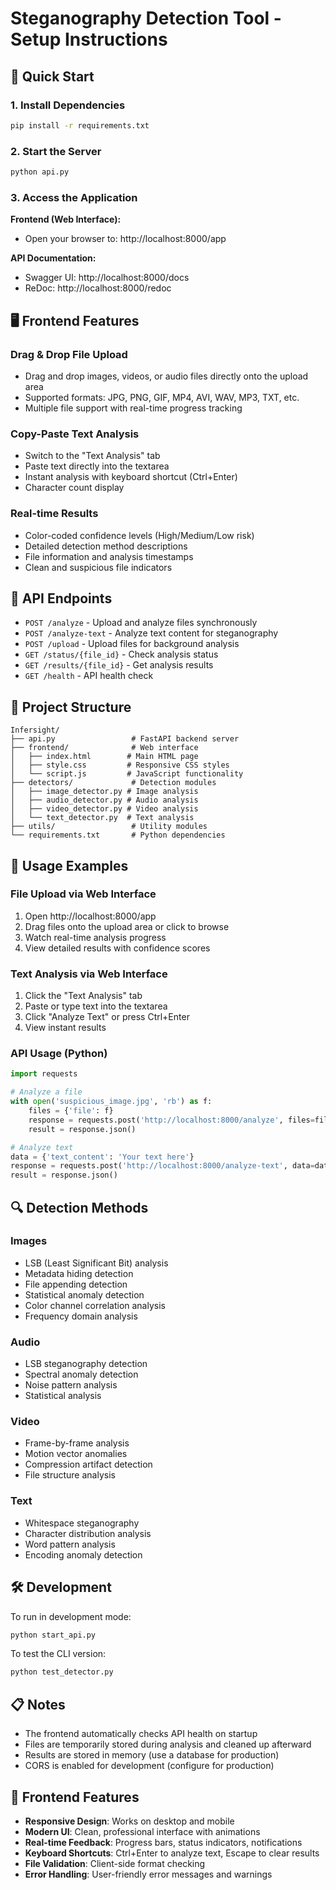 # Steganography Detection Tool - Setup Instructions

## 🚀 Quick Start

### 1. Install Dependencies
```bash
pip install -r requirements.txt
```

### 2. Start the Server
```bash
python api.py
```

### 3. Access the Application

**Frontend (Web Interface):**
- Open your browser to: http://localhost:8000/app

**API Documentation:**
- Swagger UI: http://localhost:8000/docs
- ReDoc: http://localhost:8000/redoc

## 🖥️ Frontend Features

### **Drag & Drop File Upload**
- Drag and drop images, videos, or audio files directly onto the upload area
- Supported formats: JPG, PNG, GIF, MP4, AVI, WAV, MP3, TXT, etc.
- Multiple file support with real-time progress tracking

### **Copy-Paste Text Analysis**
- Switch to the "Text Analysis" tab
- Paste text directly into the textarea
- Instant analysis with keyboard shortcut (Ctrl+Enter)
- Character count display

### **Real-time Results**
- Color-coded confidence levels (High/Medium/Low risk)
- Detailed detection method descriptions
- File information and analysis timestamps
- Clean and suspicious file indicators

## 🔧 API Endpoints

- `POST /analyze` - Upload and analyze files synchronously
- `POST /analyze-text` - Analyze text content for steganography
- `POST /upload` - Upload files for background analysis
- `GET /status/{file_id}` - Check analysis status
- `GET /results/{file_id}` - Get analysis results
- `GET /health` - API health check

## 📁 Project Structure

```
Infersight/
├── api.py                 # FastAPI backend server
├── frontend/              # Web interface
│   ├── index.html        # Main HTML page
│   ├── style.css         # Responsive CSS styles
│   └── script.js         # JavaScript functionality
├── detectors/             # Detection modules
│   ├── image_detector.py # Image analysis
│   ├── audio_detector.py # Audio analysis
│   ├── video_detector.py # Video analysis
│   └── text_detector.py  # Text analysis
├── utils/                 # Utility modules
└── requirements.txt       # Python dependencies
```

## 🎯 Usage Examples

### File Upload via Web Interface
1. Open http://localhost:8000/app
2. Drag files onto the upload area or click to browse
3. Watch real-time analysis progress
4. View detailed results with confidence scores

### Text Analysis via Web Interface
1. Click the "Text Analysis" tab
2. Paste or type text into the textarea
3. Click "Analyze Text" or press Ctrl+Enter
4. View instant results

### API Usage (Python)
```python
import requests

# Analyze a file
with open('suspicious_image.jpg', 'rb') as f:
    files = {'file': f}
    response = requests.post('http://localhost:8000/analyze', files=files)
    result = response.json()

# Analyze text
data = {'text_content': 'Your text here'}
response = requests.post('http://localhost:8000/analyze-text', data=data)
result = response.json()
```

## 🔍 Detection Methods

### Images
- LSB (Least Significant Bit) analysis
- Metadata hiding detection
- File appending detection
- Statistical anomaly detection
- Color channel correlation analysis
- Frequency domain analysis

### Audio
- LSB steganography detection
- Spectral anomaly detection
- Noise pattern analysis
- Statistical analysis

### Video
- Frame-by-frame analysis
- Motion vector anomalies
- Compression artifact detection
- File structure analysis

### Text
- Whitespace steganography
- Character distribution analysis
- Word pattern analysis
- Encoding anomaly detection

## 🛠️ Development

To run in development mode:
```bash
python start_api.py
```

To test the CLI version:
```bash
python test_detector.py
```

## 📋 Notes

- The frontend automatically checks API health on startup
- Files are temporarily stored during analysis and cleaned up afterward
- Results are stored in memory (use a database for production)
- CORS is enabled for development (configure for production)

## 🎨 Frontend Features

- **Responsive Design**: Works on desktop and mobile
- **Modern UI**: Clean, professional interface with animations
- **Real-time Feedback**: Progress bars, status indicators, notifications
- **Keyboard Shortcuts**: Ctrl+Enter to analyze text, Escape to clear results
- **File Validation**: Client-side format checking
- **Error Handling**: User-friendly error messages and warnings
